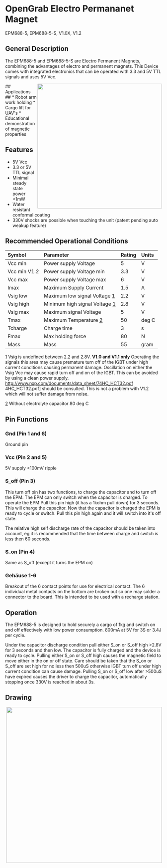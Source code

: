 # OpenGrab Electro Permananet Magnet #

EPM688-5, EPM688-5-S, V1.0X, V1.2

## General Description ##

The EPM688-5 and EPM688-5-S are Electro Permanent Magnets, combining the advantages of electro and permanent magnets. This Device comes with integrated electronics that can be operated with 3.3 and 5V TTL signals and uses 5V Vcc.

<img width='400' align='right' src='http://i.imgur.com/vkteLjs.jpg' />
## Applications ##
  * Robot arm work holding
  * Cargo lift for UAV's
  * Educational demonstration of magnetic properties

## Features ##

  * 5V Vcc
  * 3.3 or 5V TTL signal
  * Minimal steady state power <1mW
  * Water resistant conformal coating
  * 330V shocks are possible when touching the unit (patent pending auto weakup feature)




## Recommended Operational Conditions ##

| **Symbol** | **Parameter** | **Rating** | **Units** |
|:-----------|:--------------|:-----------|:----------|
| Vcc min    | Power supply Voltage  | 5          | V         |
| Vcc min V1.2 | Power supply Voltage min | 3.3        | V         |
| Vcc max    | Power supply Voltage max| 6          | V         |
| Imax       | Maximum Supply Current | 1.5        | A         |
| Vsig low   | Maximum low signal Voltage [1](1.md) | 2.2        | V         |
| Vsig high  | Minimum high signal Voltage [1](1.md) | 2.8        | V         |
| Vsig max   | Maximum signal Voltage | 5          | V         |
| Tmax       | Maximum Temperature [2](2.md) | 50         | deg C     |
| Tcharge    | Charge time   | 3          | s         |
| Fmax       | Max holding force | 80         | N         |
| Mass       | Mass          | 55         | gram      |




[1](1.md) Vsig is undefined between 2.2 and 2.8V. **V1.0 and V1.1 only** Operating the signals this area may cause premature turn off of the IGBT under high current conditions causing permanent damage. Oscillation on either the Vsig Vcc may cause rapid turn off and on of the IGBT. This can be avoided by using a clean power supply. http://www.nxp.com/documents/data_sheet/74HC_HCT32.pdf 4HC\_HCT32.pdf] should be consulted.
This is not a problem with V1.2 which will not suffer damage from noise.


[2](2.md) Without electrolyte capacitor 80 deg C


## Pin Functions ##

### Gnd (Pin 1 and 6) ###
Ground pin
### Vcc (Pin 2 and 5) ###
5V supply <100mV ripple
### S\_off (Pin 3) ###
This turn off pin has two functions, to charge the capacitor and to turn off the EPM.
The EPM can only switch when the capacitor is charged.
To operate the EPM Pull this pin high (it has a 1kohm pull down) for 3 seconds. This will charge the capacitor. Now that the capacitor is charged the EPM is ready to cycle or switch.
Pull this pin high again and it will switch into it's off state.

The relative high self discharge rate of the capacitor should be taken into account, eg it is recommended that the time between charge and switch is less then 60 seconds.

### S\_on (Pin 4) ###

Same as S\_off (except it turns the EPM on)

### Gehäuse 1-6 ###
Breakout of the 6 contact points for use for electrical contact.
The 6 individual metal contacts on the bottom are broken out so one may solder a connector to the board. This is intended to be used with a recharge station.

## Operation ##

The EPM688-5 is designed to hold securely a cargo of 1kg and switch on and off effectively  with low power consumption. 800mA at 5V for 3S  or 3.4J per cycle.

Under the capacitor discharge condition pull either S\_on or S\_off high >2.8V for 3 seconds and then low. The capacitor is fully charged and the device is ready to cycle. Pulling either S\_on or S\_off high causes the magnetic field to move either in the on or off state. Care should be taken that the S\_on or S\_off are set high for no less then 500uS otherwise IGBT turn off under high current condition can cause damage.
Pulling S\_on or S\_off low after >500uS have expired causes the driver to charge the capacitor, automatically stopping once 330V is reached in about 3s.


## Drawing ##
<img width='500' align='right' src='http://i.imgur.com/CgFtE4d.jpg' />

<br>
<br>
<br>
<br>
<br>
<br>
<br>
<br>
<br>
<br>
<br>
<br>
<br>
<br>
<br>
<br>
<br>
<br>
<br>
<br>
<br>
<br>
<br>
<br>
<br>
<br>
<br>
<br>
<br>
<br>
<br>
<br>
<br>
<br>
<br>
<br>
<br>
<br>
<br>
<br>
<br>
<br>
<br>
<br>
<br>
<br>
<br>
<br>
<br>
<br>
<br>
<br>
<br>
<br>
<br>
<br>
<br>
<br>
<br>
<br>
<br>
<br>